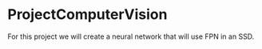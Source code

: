 # ProjectComputerVision
For this project we will create a neural network that will use FPN in an SSD. 
